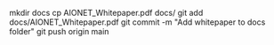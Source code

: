 mkdir docs
cp AIONET_Whitepaper.pdf docs/
git add docs/AIONET_Whitepaper.pdf
git commit -m "Add whitepaper to docs folder"
git push origin main
